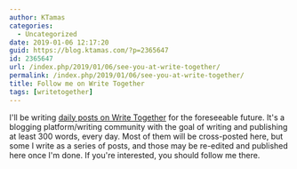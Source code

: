```yaml
---
author: KTamas
categories:
  - Uncategorized
date: 2019-01-06 12:17:20
guid: https://blog.ktamas.com/?p=2365647
id: 2365647
url: /index.php/2019/01/06/see-you-at-write-together/
permalink: /index.php/2019/01/06/see-you-at-write-together/
title: Follow me on Write Together
tags: [writetogether]
---
```


I'll be writing [daily posts on Write Together](https://writetogether.space/users/ktamas) for the foreseeable future. It's a blogging platform/writing community with the goal of writing and publishing at least 300 words, every day. Most of them will be cross-posted here, but some I write as a series of posts, and those may be re-edited and published here once I'm done. If you're interested, you should follow me there.
